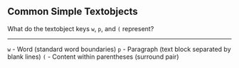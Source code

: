 ## Common Simple Textobjects

What do the textobject keys `w`, `p`, and `(` represent?

---

`w` - Word (standard word boundaries)
`p` - Paragraph (text block separated by blank lines)
`(` - Content within parentheses (surround pair)

